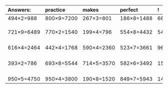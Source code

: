 | Answers: | practice | makes | perfect | ! |
| :--- | :--- | :--- | :--- | :--- |
| 494×2=988 | 800×9=7200 | 267×3=801 | 186×8=1488 | 664×4=2656 | 
|   |   |   |   |   | 
|   |   |   |   |   | 
|   |   |   |   |   | 
| 721×9=6489 | 770×2=1540 | 199×4=796 | 554×8=4432 | 542×2=1084 | 
|   |   |   |   |   | 
|   |   |   |   |   | 
|   |   |   |   |   | 
|   |   |   |   |   | 
| 616×4=2464 | 442×4=1768 | 590×4=2360 | 523×7=3661 | 960×2=1920 | 
|   |   |   |   |   | 
|   |   |   |   |   | 
|   |   |   |   |   | 
|   |   |   |   |   | 
| 393×2=786 | 693×8=5544 | 714×5=3570 | 582×6=3492 | 156×8=1248 | 
|   |   |   |   |   | 
|   |   |   |   |   | 
|   |   |   |   |   | 
|   |   |   |   |   | 
| 950×5=4750 | 950×4=3800 | 190×8=1520 | 849×7=5943 | 147×8=1176 | 
